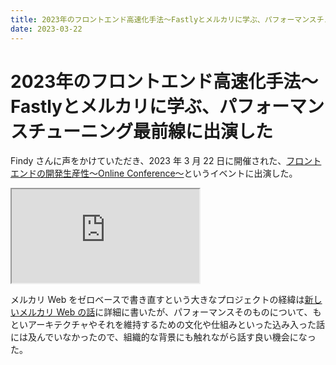 ```yaml
---
title: 2023年のフロントエンド高速化手法〜Fastlyとメルカリに学ぶ、パフォーマンスチューニング最前線に出演した
date: 2023-03-22
---
```


# 2023年のフロントエンド高速化手法〜Fastlyとメルカリに学ぶ、パフォーマンスチューニング最前線に出演した

Findy さんに声をかけていただき、2023 年 3 月 22 日に開催された、[フロントエンドの開発生産性〜Online Conference〜](https://findy.connpass.com/event/294482/)というイベントに出演した。

<iframe loading="lazy" class="dropshadow" src="https://docs.google.com/presentation/d/e/2PACX-1vR-08iBC2X6dI950B-pZkAygOiYEgD7zTDZkzASE2a6esAwlbnuVx3H0zY4cBoLxYNez6_zoqLKCvMg/embed?start=false&loop=false&delayms=3000" allowfullscreen="true"></iframe>

メルカリ Web をゼロベースで書き直すという大きなプロジェクトの経緯は[新しいメルカリ Web の話](https://engineering.mercari.com/blog/entry/20210810-the-new-mercari-web/)に詳細に書いたが、パフォーマンスそのものについて、もといアーキテクチャやそれを維持するための文化や仕組みといった込み入った話には及んでいなかったので、組織的な背景にも触れながら話す良い機会になった。
